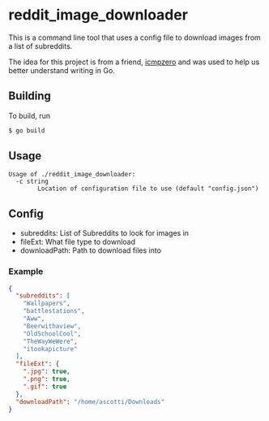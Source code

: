 # reddit_image_downloader

This is a command line tool that uses a config file to download images from a list of subreddits.

The idea for this project is from a friend, [icmpzero](https://github.com/icmpzero) and was used to help us better understand writing in Go.

## Building

To build, run
```bash
$ go build
```

## Usage

```
Usage of ./reddit_image_downloader:
  -c string
        Location of configuration file to use (default "config.json")
```

## Config 
* subreddits: List of Subreddits to look for images in
* fileExt: What file type to download
* downloadPath: Path to download files into

### Example

```JSON
{
  "subreddits": [
    "Wallpapers",
    "battlestations",
    "Aww",
    "Beerwithaview",
    "OldSchoolCool",
    "TheWayWeWere",
    "itookapicture"
  ],
  "fileExt": {
    ".jpg": true,
    ".png": true,
    ".gif": true
  },
  "downloadPath": "/home/ascotti/Downloads"
}
```